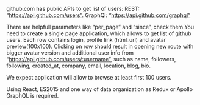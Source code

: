 github.com has public APIs to get list of users: REST: “https://api.github.com/users”. GraphQl: “https://api.github.com/graphql”

There are helpfull parameters like “per_page” and “since”, check them.You need to create a single page application, which allows to get list of github users. Each row contains login, profile link (html_url) and avatar preview(100x100). Clicking on row should result in opening new route with bigger avatar version and additional user info from “https://api.github.com/users/:username”, such as name, followers, following, created_at, company, email, location, blog, bio.

We expect application will allow to browse at least first 100 users.

Using React, ES2015 and one way of data organization as Redux or Apollo GraphQL is required.

